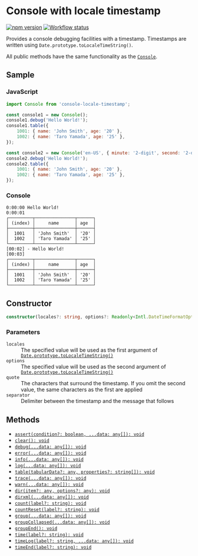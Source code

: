 # Console with locale timestamp

[![npm version](https://badge.fury.io/js/console-locale-timestamp.svg)](https://www.npmjs.com/package/console-locale-timestamp)
[![Workflow status](https://github.com/SaekiTominaga/js-library/actions/workflows/console-locale-timestamp.yml/badge.svg)](https://github.com/SaekiTominaga/js-library/actions/workflows/console-locale-timestamp.yml)

Provides a console debugging facilities with a timestamp. Timestamps are written using `Date.prototype.toLocaleTimeString()`.

All public methods have the same functionality as the [`Console`](https://console.spec.whatwg.org/).

## Sample

### JavaScript

```JavaScript
import Console from 'console-locale-timestamp';

const console1 = new Console();
console1.debug('Hello World!');
console1.table({
	1001: { name: 'John Smith', age: '20' },
	1002: { name: 'Taro Yamada', age: '25' },
});

const console2 = new Console('en-US', { minute: '2-digit', second: '2-digit' }, ['[', ']'], ' - ');
console2.debug('Hello World!');
console2.table({
	1001: { name: 'John Smith', age: '20' },
	1002: { name: 'Taro Yamada', age: '25' },
});
```

### Console

```
0:00:00 Hello World!
0:00:01
┌─────────┬───────────────┬──────┐
│ (index) │     name      │ age  │
├─────────┼───────────────┼──────┤
│  1001   │ 'John Smith'  │ '20' │
│  1002   │ 'Taro Yamada' │ '25' │
└─────────┴───────────────┴──────┘
[00:02] - Hello World!
[00:03]
┌─────────┬───────────────┬──────┐
│ (index) │     name      │ age  │
├─────────┼───────────────┼──────┤
│  1001   │ 'John Smith'  │ '20' │
│  1002   │ 'Taro Yamada' │ '25' │
└─────────┴───────────────┴──────┘
```

## Constructor

```TypeScript
constructor(locales?: string, options?: Readonly<Intl.DateTimeFormatOptions>, quote?: [string, string?], separator?: string)
```

### Parameters

<dl>
<dt><code>locales</code></dt>
<dd>The specified value will be used as the first argument of <a href="https://developer.mozilla.org/en-US/docs/Web/JavaScript/Reference/Global_Objects/Date/toLocaleTimeString"><code>Date.prototype.toLocaleTimeString()</code></a></dd>
<dt><code>options</code></dt>
<dd>The specified value will be used as the second argument of <a href="https://developer.mozilla.org/en-US/docs/Web/JavaScript/Reference/Global_Objects/Date/toLocaleTimeString"><code>Date.prototype.toLocaleTimeString()</code></a></dd>
<dt><code>quote</code></dt>
<dd>The characters that surround the timestamp. If you omit the second value, the same characters as the first are applied</dd>
<dt><code>separator</code></dt>
<dd>Delimiter between the timestamp and the message that follows</dd>
</dl>

## Methods

- [`assert(condition?: boolean, ...data: any[]): void`](https://console.spec.whatwg.org/#assert)
- [`clear(): void`](https://console.spec.whatwg.org/#clear)
- [`debug(...data: any[]): void`](https://console.spec.whatwg.org/#debug)
- [`error(...data: any[]): void`](https://console.spec.whatwg.org/#error)
- [`info(...data: any[]): void`](https://console.spec.whatwg.org/#info)
- [`log(...data: any[]): void`](https://console.spec.whatwg.org/#log)
- [`table(tabularData?: any, properties?: string[]): void`](https://console.spec.whatwg.org/#table)
- [`trace(...data: any[]): void`](https://console.spec.whatwg.org/#trace)
- [`warn(...data: any[]): void`](https://console.spec.whatwg.org/#warn)
- [`dir(item?: any, options?: any): void`](https://console.spec.whatwg.org/#dir)
- [`dirxml(...data: any[]): void`](https://console.spec.whatwg.org/#dirxml)
- [`count(label?: string): void`](https://console.spec.whatwg.org/#count)
- [`countReset(label?: string): void`](https://console.spec.whatwg.org/#countreset)
- [`group(...data: any[]): void`](https://console.spec.whatwg.org/#group)
- [`groupCollapsed(...data: any[]): void`](https://console.spec.whatwg.org/#groupcollapsed)
- [`groupEnd(): void`](https://console.spec.whatwg.org/#groupend)
- [`time(label?: string): void`](https://console.spec.whatwg.org/#time)
- [`timeLog(label?: string, ...data: any[]): void`](https://console.spec.whatwg.org/#timelog)
- [`timeEnd(label?: string): void`](https://console.spec.whatwg.org/#timeend)
